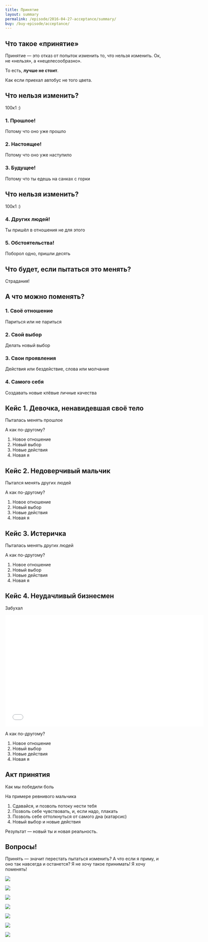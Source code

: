 ```yaml
---
title: Принятие
layout: summary
permalink: /episode/2016-04-27-acceptance/summary/
buy: /buy-episode/acceptance/
---
```



## Что такое «принятие»

Принятие — это отказ от попыток изменить то, что нельзя изменить.
Ок, не «нельзя», а «нецелесообразно».

То есть, **лучше не стоит**.

Как если приехал автобус не того цвета.

## Что нельзя изменить?

100к1 :)

### 1. Прошлое!

Потому что оно уже прошло

### 2. Настоящее!

Потому что оно уже наступило

### 3. Будущее!

Потому что ты едешь на санках с горки

## Что нельзя изменить?

100к1 :)

### 4. Других людей!

Ты пришёл в отношения не для этого

### 5. Обстоятельства!

Поборол одно, пришли десять

## Что будет, если пытаться это менять?

Страдания!

## А что можно поменять?

### 1. Своё отношение

Париться или не париться

### 2. Свой выбор

Делать новый выбор

### 3. Свои проявления

Действия или бездействие, слова или молчание

### 4. Самого себя

Создавать новые клёвые личные качества

## Кейс 1. Девочка, ненавидевшая своё тело

Пыталась менять прошлое

А как по-другому?

1. Новое отношение
1. Новый выбор
1. Новые действия
1. Новая я

## Кейс 2. Недоверчивый мальчик

Пытался менять других людей

А как по-другому?

1. Новое отношение
1. Новый выбор
1. Новые действия
1. Новая я

## Кейс 3. Истеричка

Пыталась менять других людей

А как по-другому?

1. Новое отношение
1. Новый выбор
1. Новые действия
1. Новая я

## Кейс 4. Неудачливый бизнесмен

Забухал

<iframe src="//coub.com/embed/bgkvn?muted=false&autostart=false&originalSize=false&startWithHD=false" allowfullscreen="true" frameborder="0" width="640" height="360"></iframe>

А как по-другому?

1. Новое отношение
1. Новый выбор
1. Новые действия
1. Новая я

## Акт принятия

Как мы победили боль

На примере ревнивого мальчика

1. Сдавайся, и позволь потоку нести тебя
2. Позволь себе чувствовать, и, если надо, плакать
3. Позволь себе оттолкнуться от самого дна (катарсис)
4. Новый выбор и новые действия

Результат — новый ты и новая реальность.

## Вопросы!

Принять — значит перестать пытаться изменить? А что если я приму, и оно так навсегда и останется? Я не хочу такое принимать! Я хочу поменять!

![](https://pp.vk.me/c626431/v626431697/5bdc/t1t7RtEbQ3I.jpg)

![](https://pp.vk.me/c626431/v626431697/5be6/LFkBZbBKuqE.jpg)

![](https://pp.vk.me/c626431/v626431697/5bf0/HPZXo1ZTQt0.jpg)

![](https://pp.vk.me/c626431/v626431697/5bfa/FYGqjlDO_hE.jpg)

![](https://pp.vk.me/c626431/v626431697/5c04/yxnqpPENTQk.jpg)

![](https://pp.vk.me/c626431/v626431697/5c0e/E_CVzbkqhPU.jpg)

![](https://pp.vk.me/c626431/v626431697/5c18/mIPvUQdnX0E.jpg)

